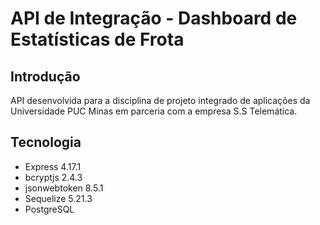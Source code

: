 # API de Integração - Dashboard de Estatísticas de Frota

**Introdução**
----
API desenvolvida para a disciplina de projeto integrado de aplicações da Universidade PUC Minas em parceria com a empresa S.S Telemática.

**Tecnologia**
----
- Express 4.17.1
- bcryptjs 2.4.3
- jsonwebtoken 8.5.1
- Sequelize 5.21.3
- PostgreSQL